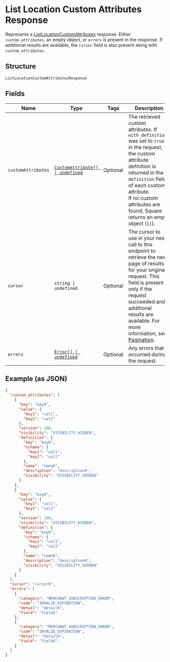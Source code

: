 <!-- Optimized: 2025-10-06 -->
<!-- RPM: 1.6.2.1.1.6.2.1_list-location-custom-attributes-response_20251006 -->
<!-- Session: E2E RPM DNA Application -->
<!-- AOM: RND (Reggie & Dro) -->
<!-- COI: TECHNOLOGY -->
<!-- RPM: HIGH -->
<!-- ACTION: BUILD -->

# List Location Custom Attributes Response

Represents a [ListLocationCustomAttributes](../../doc/api/location-custom-attributes.md#list-location-custom-attributes) response.
Either `custom_attributes`, an empty object, or `errors` is present in the response. If additional
results are available, the `cursor` field is also present along with `custom_attributes`.

## Structure

`ListLocationCustomAttributesResponse`

## Fields

| Name | Type | Tags | Description |
|  --- | --- | --- | --- |
| `customAttributes` | [`CustomAttribute[] \| undefined`](../../doc/models/custom-attribute.md) | Optional | The retrieved custom attributes. If `with_definitions` was set to `true` in the request,<br>the custom attribute definition is returned in the `definition` field of each custom attribute.<br>If no custom attributes are found, Square returns an empty object (`{}`). |
| `cursor` | `string \| undefined` | Optional | The cursor to use in your next call to this endpoint to retrieve the next page of results<br>for your original request. This field is present only if the request succeeded and additional<br>results are available. For more information, see [Pagination](https://developer.squareup.com/docs/build-basics/common-api-patterns/pagination). |
| `errors` | [`Error[] \| undefined`](../../doc/models/error.md) | Optional | Any errors that occurred during the request. |

## Example (as JSON)

```json
{
  "custom_attributes": [
    {
      "key": "key8",
      "value": {
        "key1": "val1",
        "key2": "val2"
      },
      "version": 180,
      "visibility": "VISIBILITY_HIDDEN",
      "definition": {
        "key": "key0",
        "schema": {
          "key1": "val1",
          "key2": "val2"
        },
        "name": "name0",
        "description": "description0",
        "visibility": "VISIBILITY_HIDDEN"
      }
    },
    {
      "key": "key8",
      "value": {
        "key1": "val1",
        "key2": "val2"
      },
      "version": 180,
      "visibility": "VISIBILITY_HIDDEN",
      "definition": {
        "key": "key0",
        "schema": {
          "key1": "val1",
          "key2": "val2"
        },
        "name": "name0",
        "description": "description0",
        "visibility": "VISIBILITY_HIDDEN"
      }
    }
  ],
  "cursor": "cursor0",
  "errors": [
    {
      "category": "MERCHANT_SUBSCRIPTION_ERROR",
      "code": "INVALID_EXPIRATION",
      "detail": "detail6",
      "field": "field4"
    },
    {
      "category": "MERCHANT_SUBSCRIPTION_ERROR",
      "code": "INVALID_EXPIRATION",
      "detail": "detail6",
      "field": "field4"
    }
  ]
}
```
